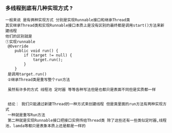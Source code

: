 ### 多线程到底有几种实现方式 ?


    一般来说 是有俩种实现方式 分别是实现Runnable接口和继承Thread类 
    其实继承Thread类和实现Runnable接口本质上是没有区别的最终都是调用start()方法来新建线程
    他们的区别就是
    ①实现runnable
     @Override
        public void run() {
            if (target != null) {
                target.run();
            }
        }
     是调用target.run()
     ②继承Thread类是重写整个run方法
     
     虽然有许多的方式 线程池 定时器 等等各种写法但是也都只是表面不同但是实质都一样
     
     
     结论： 我们只能通过新建Thread的一种方式来创建线程 但是类里面的run方法有两种实现方式
     一种就是重写Run方法
     第二种就是实现Runnable接口把接口实例传给Thread类 除了这些还有一些类似定时器,线程池，lamda等都只是表象本质上还是都是一样的
    